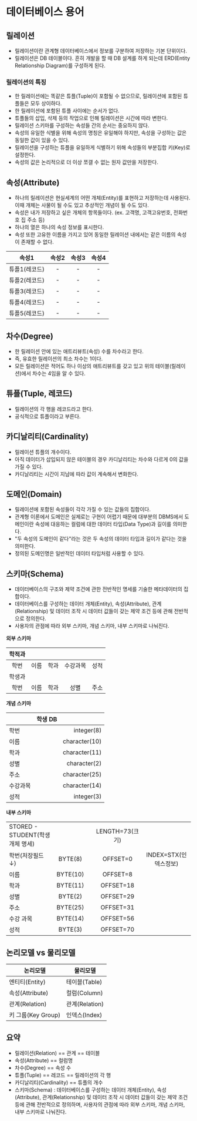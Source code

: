 # 데이터베이스 용어

## 릴레이션

- 릴레이션이란 관계형 데이터베이스에서 정보를 구분하여 저장하는 기본 단위이다.
- 릴레이션은 DB 테이블이다. 흔히 개발을 할 때 DB 설계를 하게 되는데 ERD(Entity Relationship Diagram)를 구성하게 된다.

### 릴레이션의 특징

- 한 릴레이션에는 똑같은 튜플(Tuple)이 포함될 수 없으므로, 릴레이션에 포함된 튜플들은 모두 상이하다.
- 한 릴레이션에 포함된 튜플 사이에는 순서가 없다.
- 튜플들의 삽입, 삭제 등의 작업으로 인해 릴레이션은 시간에 따라 변한다.
- 릴레이션 스키마를 구성하는 속성들 간의 순서는 중요하지 않다.
- 속성의 유일한 식별을 위해 속성의 명칭은 유일해야 하지만, 속성을 구성하는 값은 동일한 값이 있을 수 있다.
- 릴레이션을 구성하는 튜플을 유일하게 식별하기 위해 속성들의 부분집합 키(Key)로 설정한다.
- 속성의 값은 논리적으로 더 이상 쪼갤 수 없는 원자 값만을 저장한다.

## 속성(Attribute)

- 하나의 릴레이션은 현실세계의 어떤 개체(Entity)를 표현하고 저장하는데 사용된다. 이때 개체는 사물이 될 수도 있고 추상적인 개념이 될 수도 있다.
- 속성은 내가 저장하고 싶은 개체의 항목들이다. (ex. 고객명, 고객고유번호, 전화번호 집 주소 등)
- 하나의 열은 하나의 속성 정보를 표시한다.
- 속성 또한 고유한 이름을 가지고 있어 동일한 릴레이션 내에서는 같은 이름의 속성이 존재할 수 없다.

|     속성1     | 속성2 | 속성3 | 속성4 |
| :-----------: | :---: | :---: | :---: |
| 튜플1(레코드) |   -   |   -   |   -   |
| 튜플2(레코드) |   -   |   -   |   -   |
| 튜플3(레코드) |   -   |   -   |   -   |
| 튜플4(레코드) |   -   |   -   |   -   |
| 튜플5(레코드) |   -   |   -   |   -   |

## 차수(Degree)

- 한 릴레이션 안에 있는 애트리뷰트(속성) 수를 차수라고 한다.
- 즉, 유효한 릴레이션의 최소 차수는 1이다.
- 모든 릴레이션은 적어도 하나 이상의 애트리뷰트를 갖고 있고 위의 테이블(릴레이션)에서 차수는 4임을 알 수 있다.

## 튜플(Tuple, 레코드)

- 릴레이션의 각 행을 레코드라고 한다.
- 공식적으로 튜플이라고 부른다.

## 카디날리티(Cardinality)

- 릴레이션 튜플의 개수이다.
- 아직 데이터가 삽입되지 않은 테이블의 경우 카디날리티는 차수와 다르게 0의 값을 가질 수 있다.
- 카디날리티는 시간이 지남에 따라 값이 계속해서 변화한다.

## 도메인(Domain)

- 릴레이션에 포함된 속성들이 각각 가질 수 있는 값들의 집합이다.
- 관계형 이론에서 도메인은 실제로는 구현이 어렵기 때문에 대부분의 DBMS에서 도메인이란 속성에 대응하는 컬럼에 대한 데이터 타입(Data Type)과 길이를 의미한다.
- "두 속성의 도메인이 같다"라는 것은 두 속성의 데이터 타입과 길이가 같다는 것을 의미한다.
- 정의된 도메인명은 일반적인 데이터 타입처럼 사용할 수 있다.

## 스키마(Schema)

- 데이터베이스의 구조와 제약 조건에 관한 전반적인 명세를 기술한 메타데이터의 집합이다.
- 데이터베이스를 구성하는 데이터 개체(Entity), 속성(Attribute), 관계(Relationship) 및 데이터 조작 시 데이터 값들이 갖는 제약 조건 등에 관해 전반적으로 정의한다.
- 사용자의 관점에 따라 외부 스키마, 개념 스키마, 내부 스키마로 나눠진다.

**외부 스키마**

| 학적과 |      |      |          |      |
| :----: | :--: | :--: | :------: | :--: |
|  학번  | 이름 | 학과 | 수강과목 | 성적 |
| 학생과 |      |      |          |      |
|  학번  | 이름 | 학과 |   성별   | 주소 |

**개념 스키마**

|          | 학생 DB |               |
| :------- | :-----: | ------------: |
| 학번     |         |    integer(8) |
| 이름     |         | character(10) |
| 학과     |         | character(11) |
| 성별     |         |  character(2) |
| 주소     |         | character(25) |
| 수강과목 |         | character(14) |
| 성적     |         |    integer(3) |

**내부 스키마**

|                                 |          |     |                 |                       |
| :------------------------------ | :------: | :-: | :-------------: | :-------------------: |
| STORED - STUDENT(학생개체 명세) |          |     | LENGTH=73(크기) |                       |
| 학번(저장필드 ↓)                | BYTE(8)  |     |    OFFSET=0     | INDEX=STX(인덱스정보) |
| 이름                            | BYTE(10) |     |    OFFSET=8     |                       |
| 학과                            | BYTE(11) |     |    OFFSET=18    |                       |
| 성별                            | BYTE(2)  |     |    OFFSET=29    |                       |
| 주소                            | BYTE(25) |     |    OFFSET=31    |                       |
| 수강 과목                       | BYTE(14) |     |    OFFSET=56    |                       |
| 성적                            | BYTE(3)  |     |    OFFSET=70    |                       |

## 논리모델 vs 물리모델

| 논리모델           | 물리모델       |
| ------------------ | -------------- |
| 엔티티(Entity)     | 테이블(Table)  |
| 속성(Attribute)    | 컬럼(Column)   |
| 관계(Relation)     | 관계(Relation) |
| 키 그룹(Key Group) | 인덱스(Index)  |

## 요약

- 릴레이션(Relation) == 관계 == 테이블
- 속성(Attribute) == 컬럼명
- 차수(Degree) == 속성 수
- 튜플(Tuple) == 레코드 == 릴레이션의 각 행
- 카디날리티(Cardinality) == 튜플의 개수
- 스키마(Schema) : 데이터베이스를 구성하는 데이터 개체(Entity), 속성(Attribute), 관계(Relationship) 및 데이터 조작 시 데이터 값들이 갖는 제약 조건 등에 관해 전반적으로 정의하며, 사용자의 관점에 따라 외부 스키마, 개념 스키마, 내부 스키마로 나눠진다.
